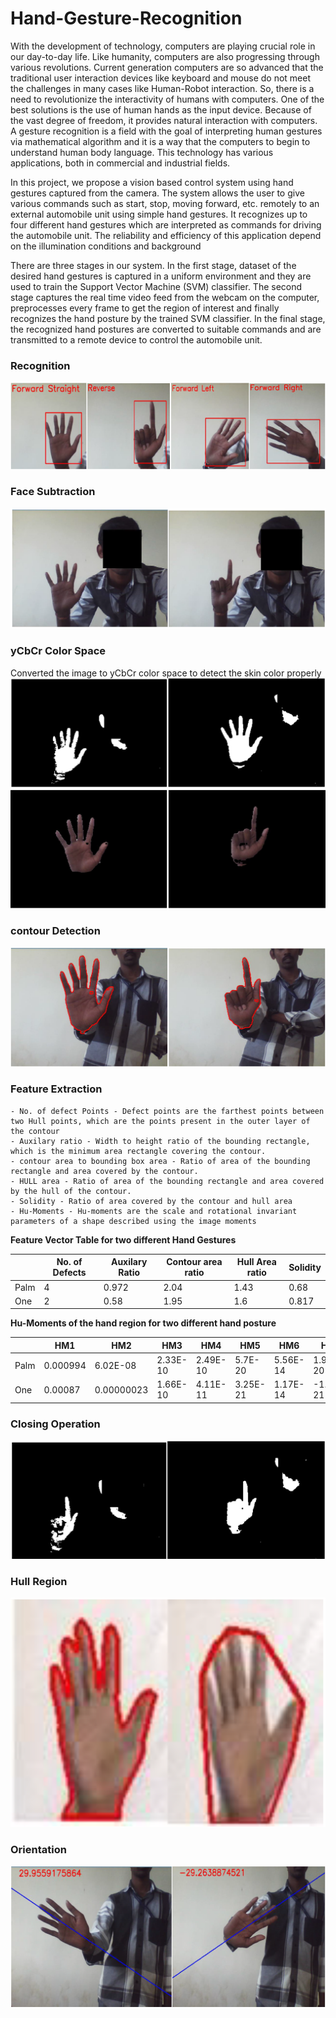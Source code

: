 # Hand-Gesture-Recognition

With the development of technology, computers are playing crucial role in our day-to-day life. Like humanity, computers are also progressing through various revolutions. Current generation computers are so advanced that the traditional user interaction devices like keyboard and mouse do not meet the challenges in many cases like Human-Robot interaction. So, there is a need to revolutionize the interactivity of humans with computers. One of the best solutions is the use of human hands as the input device. Because of the vast degree of freedom, it provides natural interaction with computers. A gesture recognition is a field with the goal of interpreting human gestures via mathematical algorithm and it is a way that the computers to begin to understand human body language. This technology has various applications, both in commercial and industrial fields.


In this project, we propose a vision based control system using hand gestures captured from the camera. The system allows the user to give various commands such as start, stop, moving forward, etc. remotely to an external automobile unit using simple hand gestures. It recognizes up to four different hand gestures which are interpreted as commands for driving the automobile unit. The reliability and efficiency of this application depend on the illumination conditions and background


There are three stages in our system. In the first stage, dataset of the desired hand gestures is captured in a uniform environment and they are used to train the Support Vector Machine (SVM) classifier. The second stage captures the real time video feed from the webcam on the computer, preprocesses every frame to get the region of interest and finally recognizes the hand posture by the trained SVM classifier. In the final stage, the recognized hand postures are converted to suitable commands and are transmitted to a remote device to control the automobile unit.

### Recognition
![](images/HandGestureRecognition.png)

### Face Subtraction
![](images/FaceSubtractionUsingHaar.png)

### yCbCr Color Space
Converted the image to yCbCr color space to detect the skin color properly
![](images/ycbcr.png)
![](images/ycbcr2.png)

### contour Detection
![](images/contour.png)

### Feature Extraction
    - No. of defect Points - Defect points are the farthest points between two Hull points, which are the points present in the outer layer of the contour
    - Auxilary ratio - Width to height ratio of the bounding rectangle, which is the minimum area rectangle covering the contour.
    - contour area to bounding box area - Ratio of area of the bounding rectangle and area covered by the contour.
    - HULL area - Ratio of area of the bounding rectangle and area covered by the hull of the contour.
    - Solidity - Ratio of area covered by the contour and hull area
    - Hu-Moments - Hu-moments are the scale and rotational invariant parameters of a shape described using the image moments

**Feature Vector Table for two different Hand Gestures**

|       | No. of Defects | Auxilary Ratio | Contour area ratio | Hull Area ratio | Solidity |
| ----- | -------------- | -------------- | ------------------ | --------------- | -------- |
| Palm | 4 | 0.972 | 2.04 | 1.43 | 0.68 |
| One | 2 | 0.58 | 1.95 | 1.6 | 0.817 |

**Hu-Moments of the hand region for two different hand posture**

|       | HM1 | HM2 | HM3 | HM4 | HM5 | HM6 | HM7 |
| ----- | --- | --- | --- | --- | --- | --- | --- |
| Palm | 0.000994 | 6.02E-08 | 2.33E-10 | 2.49E-10 | 5.7E-20 | 5.56E-14 | 1.91E-20 |
| One | 0.00087 | 0.00000023 | 1.66E-10 | 4.11E-11 | 3.25E-21 | 1.17E-14 | -1.05E-21 |

### Closing Operation
![](images/Closing.png)

### Hull Region
![](images/contourAndHull.png)

### Orientation
![](images/orientation.png)


